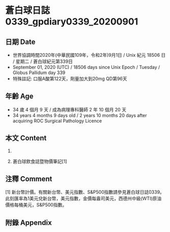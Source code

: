 [_metadata_:encoding]: - "utf-8"
[_metadata_:language]: - "zh-Hant-TW"
[_metadata_:fileformat]: - "markdown"
[_metadata_:MIME_type]: - "text/plain"
[_metadata_:markdown_version]: - "commonmark version 0.29"
[_metadata_:markdown_spec]: - "https://spec.commonmark.org/0.29/"

# 蒼白球日誌0339_gpdiary0339_20200901 #

## 日期 Date ##

* 世界協調時間2020年(中華民國109年，令和2年)9月1日 / Unix 紀元 18506 日 / 星期二 / 蒼白球紀元第339日
* September 01, 2020 (UTC) / 18506 days since Unix Epoch / Tuesday / Globus Pallidum day 339
* 特殊註記: 口服A酸第122天，劑量加大到20mg QD第96天

## 年齡 Age ##

* 34 歲 4 個月 9 天 / 成為病理專科醫師 2 年 10 個月 20 天
* 34 years 4 months 9 days old / 2 years 10 months 20 days after acquiring ROC Surgical Pathology Licence

## 本文 Content ##

1. 

    
2. 蒼白球飲食誌暨物價筆記[1]

    

## 注釋 Comment ##

[1] 新台幣計價。有關新台幣、美元指數、S&P500指數請參見蒼白球日誌0339。此刻匯率為1美元兌新台幣，美元指數，金價每盎司美元，西德州中級(WTI)原油價格每桶美元，S&P500指數。



## 附錄 Appendix ##

